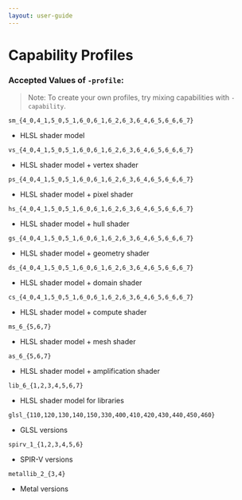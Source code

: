 ```yaml
---
layout: user-guide
---
```


Capability Profiles
============================

### Accepted Values of `-profile`:

> Note: To create your own profiles, try mixing capabilities with `-capability`.

`sm_{4_0,4_1,5_0,5_1,6_0,6_1,6_2,6_3,6_4,6_5,6_6,6_7}`
* HLSL shader model

`vs_{4_0,4_1,5_0,5_1,6_0,6_1,6_2,6_3,6_4,6_5,6_6,6_7}`
* HLSL shader model + vertex shader

`ps_{4_0,4_1,5_0,5_1,6_0,6_1,6_2,6_3,6_4,6_5,6_6,6_7}`
* HLSL shader model + pixel shader

`hs_{4_0,4_1,5_0,5_1,6_0,6_1,6_2,6_3,6_4,6_5,6_6,6_7}`
* HLSL shader model + hull shader

`gs_{4_0,4_1,5_0,5_1,6_0,6_1,6_2,6_3,6_4,6_5,6_6,6_7}`
* HLSL shader model + geometry shader

`ds_{4_0,4_1,5_0,5_1,6_0,6_1,6_2,6_3,6_4,6_5,6_6,6_7}`
* HLSL shader model + domain shader

`cs_{4_0,4_1,5_0,5_1,6_0,6_1,6_2,6_3,6_4,6_5,6_6,6_7}`
* HLSL shader model + compute shader

`ms_6_{5,6,7}`
* HLSL shader model + mesh shader

`as_6_{5,6,7}`
* HLSL shader model + amplification shader

`lib_6_{1,2,3,4,5,6,7}`
* HLSL shader model for libraries

`glsl_{110,120,130,140,150,330,400,410,420,430,440,450,460}`
* GLSL versions

`spirv_1_{1,2,3,4,5,6}`
* SPIR-V versions

`metallib_2_{3,4}`
* Metal versions

